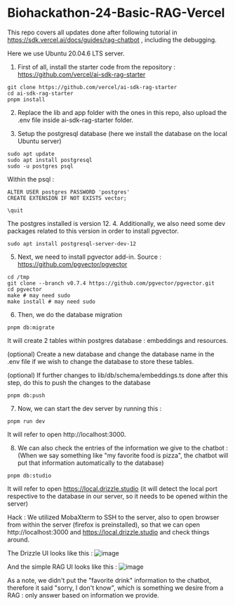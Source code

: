 # Biohackathon-24-Basic-RAG-Vercel

This repo covers all updates done after following tutorial in https://sdk.vercel.ai/docs/guides/rag-chatbot , including the debugging.

Here we use Ubuntu 20.04.6 LTS server.

1. First of all, install the starter code from the repository : https://github.com/vercel/ai-sdk-rag-starter

```
git clone https://github.com/vercel/ai-sdk-rag-starter
cd ai-sdk-rag-starter
pnpm install
```

2. Replace the lib and app folder with the ones in this repo, also upload the .env file inside ai-sdk-rag-starter folder. 

3. Setup the postgresql database (here we install the database on the local Ubuntu server)
```
sudo apt update
sudo apt install postgresql
sudo -u postgres psql
```

Within the psql :
```
ALTER USER postgres PASSWORD 'postgres'
CREATE EXTENSION IF NOT EXISTS vector;

\quit
```
The postgres installed is version 12.
4. Additionally, we also need some dev packages related to this version in order to install pgvector.

```
sudo apt install postgresql-server-dev-12
```

5. Next, we need to install pgvector add-in. Source : https://github.com/pgvector/pgvector

```
cd /tmp
git clone --branch v0.7.4 https://github.com/pgvector/pgvector.git
cd pgvector
make # may need sudo
make install # may need sudo
```

6. Then, we do the database migration
```
pnpm db:migrate
```
It will create 2 tables within postgres database : embeddings and resources.

(optional) Create a new database and change the database name in the .env file if we wish to change the database to store these tables.

(optional) If further changes to lib/db/schema/embeddings.ts done after this step, do this to push the changes to the database
```
pnpm db:push
```

7. Now, we can start the dev server by running this :

```
pnpm run dev
```
It will refer to open http://localhost:3000.


8. We can also check the entries of the information we give to the chatbot : (When we say something like "my favorite food is pizza", the chatbot will put that information automatically to the database)
```
pnpm db:studio
```
It will refer to open https://local.drizzle.studio (it will detect the local port respective to the database in our server, so it needs to be opened within the server)


Hack : We utilized MobaXterm to SSH to the server, also to open browser from within the server (firefox is preinstalled), so that we can open http://localhost:3000 and https://local.drizzle.studio and check things around. 

The Drizzle UI looks like this :
![image](https://github.com/user-attachments/assets/4a1d27ff-a565-46ae-9333-7703897636eb)

And the simple RAG UI looks like this :
![image](https://github.com/user-attachments/assets/2f2ac65f-8a26-4c98-8623-97e8e2fba393)

As a note, we didn't put the "favorite drink" information to the chatbot, therefore it said "sorry, I don't know", which is something we desire from a RAG : only answer based on information we provide.  

